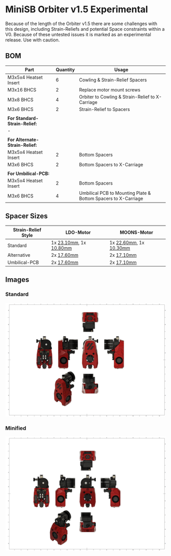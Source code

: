 # MiniSB Orbiter v1.5 Experimental

Because of the length of the Orbiter v1.5 there are some challenges with this design, including Strain-Reliefs and potential Space constraints within a V0. Because of these untested issues it is marked as an experimental release. Use with caution.

## BOM

| Part                             | Quantity | Usage                                                          |
| -------------------------------- | -------- | -------------------------------------------------------------- |
| M3x5x4 Heatset Insert            | 6        | Cowling & Strain-Relief Spacers                                |
| M3x16 BHCS                       | 2        | Replace motor mount screws                                     |
| M3x8 BHCS                        | 4        | Orbiter to Cowling & Strain-Relief to X-Carriage               |
| M3x6 BHCS                        | 2        | Strain-Relief to Spacers                                       |
|                                  |          |                                                                |
| **For Standard-Strain-Relief:**  |          |                                                                |
| -                                |          |                                                                |
|                                  |          |                                                                |
| **For Alternate-Strain-Relief:** |          |                                                                |
| M3x5x4 Heatset Insert            | 2        | Bottom Spacers                                                 |
| M3x6 BHCS                        | 2        | Bottom Spacers to X-Carriage                                   |
|                                  |          |                                                                |
| **For Umbilical-PCB:**           |          |                                                                |
| M3x5x4 Heatset Insert            | 2        | Bottom Spacers                                                 |
| M3x6 BHCS                        | 4        | Umbilical PCB to Mounting Plate & Bottom Spacers to X-Carriage |

## Spacer Sizes

| Strain-Relief Style | LDO-Motor                                                     | MOONS-Motor                                                   |
| ------------------- | ------------------------------------------------------------- | ------------------------------------------------------------- |
| Standard            | 1x [23.10mm](/Spacers/Octagon-STL/Octagon_Spacer_23.10mm.stl), 1x [10.80mm](/Spacers/Octagon-STL/Octagon_Spacer_10.80mm.stl) | 1x [22.60mm](/Spacers/Octagon-STL/Octagon_Spacer_22.60mm.stl), 1x [10.30mm](/Spacers/Octagon-STL/Octagon_Spacer_10.30mm.stl) |
| Alternative         | 2x [17.60mm](/Spacers/Octagon-STL/Octagon_Spacer_17.60mm.stl) | 2x [17.10mm](/Spacers/Octagon-STL/Octagon_Spacer_17.10mm.stl) |
| Umbilical-PCB       | 2x [17.60mm](/Spacers/Octagon-STL/Octagon_Spacer_17.60mm.stl) | 2x [17.10mm](/Spacers/Octagon-STL/Octagon_Spacer_17.10mm.stl) |

## Images

### Standard

![Standard](images/Orbiter_v1.5_1.png)

### Minified

![Minified](images/Orbiter_v1.5_Minified_1.png)
